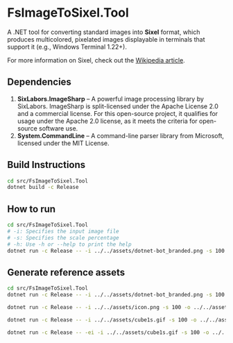 # FsImageToSixel.Tool

A .NET tool for converting standard images into **Sixel** format, which produces multicolored, pixelated images displayable in terminals that support it (e.g., Windows Terminal 1.22+).

For more information on Sixel, check out the [Wikipedia article](https://en.wikipedia.org/wiki/Sixel).

## Dependencies

1. **SixLabors.ImageSharp** – A powerful image processing library by SixLabors. ImageSharp is split-licensed under the Apache License 2.0 and a commercial license. For this open-source project, it qualifies for usage under the Apache 2.0 license, as it meets the criteria for open-source software use.
2. **System.CommandLine** – A command-line parser library from Microsoft, licensed under the MIT License.

## Build Instructions

```bash
cd src/FsImageToSixel.Tool
dotnet build -c Release
```

## How to run

```bash
cd src/FsImageToSixel.Tool
# -i: Specifies the input image file
# -s: Specifies the scale percentage
# -h: Use -h or --help to print the help
dotnet run -c Release -- -i ../../assets/dotnet-bot_branded.png -s 100
```

## Generate reference assets

```bash
cd src/FsImageToSixel.Tool
dotnet run -c Release -- -i ../../assets/dotnet-bot_branded.png -s 100 -o ../../assets/dotnet-bot_branded.txt -oo

dotnet run -c Release -- -i ../../assets/icon.png -s 100 -o ../../assets/icon.txt -oo

dotnet run -c Release -- -i ../../assets/cube1s.gif -s 100 -o ../../assets/cube1s.txt -oo

dotnet run -c Release -- -ei -i ../../assets/cube1s.gif -s 100 -o ../../assets/cube1s_.txt -oo
```


